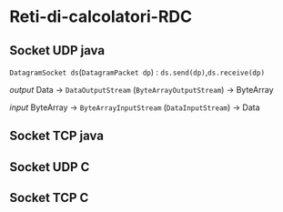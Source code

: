 # Reti-di-calcolatori-RDC
## Socket UDP java

`DatagramSocket ds`(`DatagramPacket dp`) : `ds.send(dp)`,`ds.receive(dp)`

*output* Data -> `DataOutputStream` (`ByteArrayOutputStream`) -> ByteArray 

*input* ByteArray -> `ByteArrayInputStream` (`DataInputStream`) -> Data

## Socket TCP java

## Socket UDP C

## Socket TCP C
